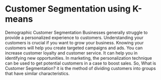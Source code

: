 # Customer Segmentation using K-means
Demographic Customer Segmentation 
Businesses generally struggle to provide a personalized experience to customers. Understanding your customers is crucial if you want to grow your business. Knowing your customers will help you create targeted campaigns and ads. You can increase customer loyalty and customer service. It can help you in identifying new opportunities. In marketing, the personalization technique can be used to get potential customers in a case to boost sales. So, What is Customer Segmentation? it is the method of dividing customers into groups that have similar characteristics.
